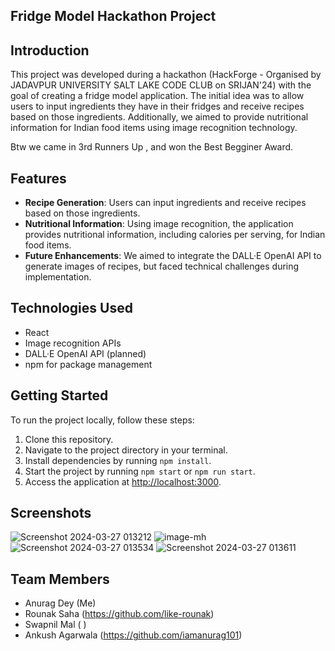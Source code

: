 ## Fridge Model Hackathon Project

## Introduction
This project was developed during a hackathon (HackForge - Organised by JADAVPUR UNIVERSITY SALT LAKE CODE CLUB on SRIJAN'24) with the goal of creating a fridge model application. The initial idea was to allow users to input ingredients they have in their fridges and receive recipes based on those ingredients. Additionally, we aimed to provide nutritional information for Indian food items using image recognition technology.

Btw we came in 3rd Runners Up , and won the Best Begginer Award.

## Features
- **Recipe Generation**: Users can input ingredients and receive recipes based on those ingredients.
- **Nutritional Information**: Using image recognition, the application provides nutritional information, including calories per serving, for Indian food items.
- **Future Enhancements**: We aimed to integrate the DALL·E OpenAI API to generate images of recipes, but faced technical challenges during implementation.

## Technologies Used
- React
- Image recognition APIs
- DALL·E OpenAI API (planned)
- npm for package management

## Getting Started
To run the project locally, follow these steps:
1. Clone this repository.
2. Navigate to the project directory in your terminal.
3. Install dependencies by running `npm install`.
4. Start the project by running `npm start` or `npm run start`.
5. Access the application at [http://localhost:3000](http://localhost:3000).

## Screenshots
![Screenshot 2024-03-27 013212](https://github.com/like-rounak/Pie_FridgeModel/assets/78261692/438aaa3e-ce4e-4e58-95dd-8efd385d4a17)
![image-mh](https://github.com/like-rounak/Pie_FridgeModel/assets/78261692/d47ec5b0-b26f-441e-81ed-eb7a751664d2)
![Screenshot 2024-03-27 013534](https://github.com/like-rounak/Pie_FridgeModel/assets/78261692/92398620-a069-4888-aa62-8958c5b86187)
![Screenshot 2024-03-27 013611](https://github.com/like-rounak/Pie_FridgeModel/assets/78261692/4d4a2749-d7a7-4520-9b2f-bf9c0015dba1)


## Team Members
- Anurag Dey (Me)
- Rounak Saha (https://github.com/like-rounak)
- Swapnil Mal ( )
- Ankush Agarwala (https://github.com/iamanurag101)

